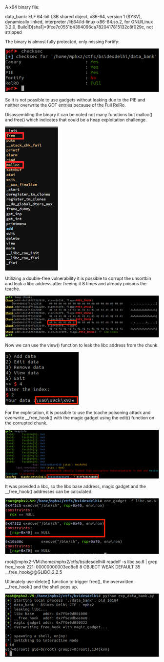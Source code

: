 A x64 binary file:

data_bank: ELF 64-bit LSB shared object, x86-64, version 1 (SYSV), dynamically linked, interpreter /lib64/ld-linux-x86-64.so.2, for GNU/Linux 3.2.0, BuildID[sha1]=9fce7c0551b4394096ca7820417815132c8f029c, not stripped

The binary is almost fully protected, only missing Fortify:

![checksec](databank_1.png)

So it is not possible to use gadgets without leaking due to the PIE and neither overwrite the GOT entries because of the Full RelRo.

Disassembling the binary it can be noted not many functions but malloc() and free() which indicates that could be a heap exploitation challenge.

![functions](databank_3.png)

Utilizing a double-free vulnerability it is possible to corrupt the unsortbin and leak a libc address after freeing it 8 times and already poisons the tcache.

![freeing](databank_5.png)

Now we can use the view() function to leak the libc address from the chunk.

![leaking](databank_6.png)

For the exploitation, it is possible to use the tcache poisoning attack and overwrite __free_hook() with the magic gadget using the edit() function on the corrupted chunk.

![tcache](databank_8.png)

It was provided a libc, so the libc base address, magic gadget and the __free_hook() addresses can be calculated.

![magic_gadget](databank_7.png)

root@mphx2-VM:/home/mphx2/ctfs/bsidesdelhi# readelf -s libc.so.6 | grep free_hook
   221: 00000000003ed8e8     8 OBJECT  WEAK   DEFAULT   35 __free_hook@@GLIBC_2.2.5

Ultimately use delete() function to trigger free(), the overwritten __free_hook() and the shell pops up.

![shell](databank_9.png)


